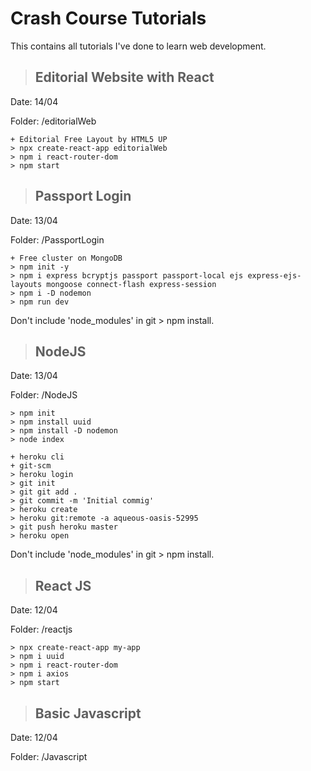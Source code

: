 # Crash Course Tutorials

This contains all tutorials I've done to learn web development.

> ## Editorial Website with React

Date: 14/04

Folder: /editorialWeb

```
+ Editorial Free Layout by HTML5 UP
> npx create-react-app editorialWeb
> npm i react-router-dom
> npm start
```

> ## Passport Login

Date: 13/04

Folder: /PassportLogin

```
+ Free cluster on MongoDB
> npm init -y
> npm i express bcryptjs passport passport-local ejs express-ejs-layouts mongoose connect-flash express-session
> npm i -D nodemon
> npm run dev
```

Don't include 'node_modules' in git > npm install.

> ## NodeJS

Date: 13/04

Folder: /NodeJS

```
> npm init
> npm install uuid
> npm install -D nodemon
> node index
```

```
+ heroku cli
+ git-scm
> heroku login
> git init
> git git add .
> git commit -m 'Initial commig'
> heroku create
> heroku git:remote -a aqueous-oasis-52995
> git push heroku master
> heroku open
```

Don't include 'node_modules' in git > npm install.

> ## React JS

Date: 12/04

Folder: /reactjs

```
> npx create-react-app my-app
> npm i uuid
> npm i react-router-dom
> npm i axios
> npm start
```

> ## Basic Javascript

Date: 12/04

Folder: /Javascript
